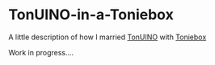 # TonUINO-in-a-Toniebox
A little description of how I married [TonUINO](https://www.tonuino.de/) with [Toniebox](https://tonies.de/toniebox/)

Work in progress....
